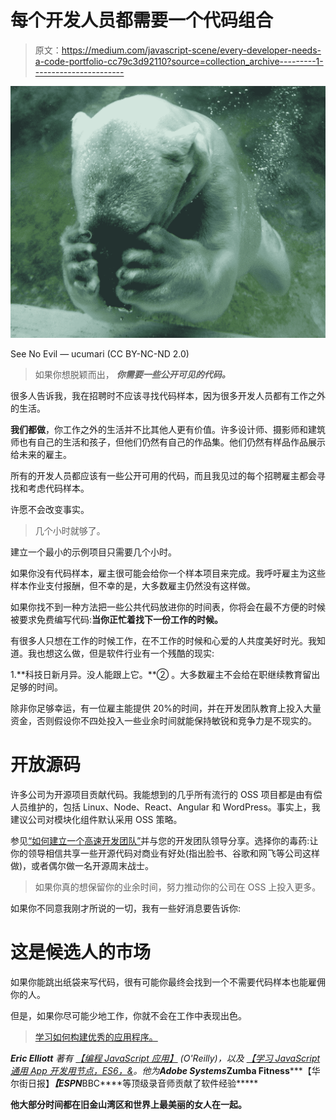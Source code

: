 # 每个开发人员都需要一个代码组合

> 原文：<https://medium.com/javascript-scene/every-developer-needs-a-code-portfolio-cc79c3d92110?source=collection_archive---------1----------------------->

![](img/68bc7ba89e6aa3160e21740d88bd079a.png)

See No Evil — ucumari (CC BY-NC-ND 2.0)

> 如果你想脱颖而出，
> ***你需要一些公开可见的代码。***

很多人告诉我，我在招聘时不应该寻找代码样本，因为很多开发人员都有工作之外的生活。

**我们都做**，你工作之外的生活并不比其他人更有价值。许多设计师、摄影师和建筑师也有自己的生活和孩子，但他们仍然有自己的作品集。他们仍然有样品作品展示给未来的雇主。

所有的开发人员都应该有一些公开可用的代码，而且我见过的每个招聘雇主都会寻找和考虑代码样本。

许愿不会改变事实。

> 几个小时就够了。

建立一个最小的示例项目只需要几个小时。

如果你没有代码样本，雇主很可能会给你一个样本项目来完成。我呼吁雇主为这些样本作业支付报酬，但不幸的是，大多数雇主仍然没有这样做。

如果你找不到一种方法把一些公共代码放进你的时间表，你将会在最不方便的时候被要求免费编写代码:**当你正忙着找下一份工作的时候。**

有很多人只想在工作的时候工作，在不工作的时候和心爱的人共度美好时光。我知道。我也想这么做，但是软件行业有一个残酷的现实:

1.**科技日新月异。没人能跟上它。**②
。大多数雇主不会给在职继续教育留出足够的时间。

除非你足够幸运，有一位雇主能提供 20%的时间，并在开发团队教育上投入大量资金，否则假设你不四处投入一些业余时间就能保持敏锐和竞争力是不现实的。

# 开放源码

许多公司为开源项目贡献代码。我能想到的几乎所有流行的 OSS 项目都是由有偿人员维护的，包括 Linux、Node、React、Angular 和 WordPress。事实上，我建议公司对模块化组件默认采用 OSS 策略。

参见[“如何建立一个高速开发团队”](/javascript-scene/how-to-build-a-high-velocity-development-team-4b2360d34021)并与您的开发团队领导分享。选择你的毒药:让你的领导相信共享一些开源代码对商业有好处(指出脸书、谷歌和网飞等公司这样做)，或者偶尔做一名开源周末战士。

> 如果你真的想保留你的业余时间，努力推动你的公司在 OSS 上投入更多。

如果你不同意我刚才所说的一切，我有一些好消息要告诉你:

# 这是候选人的市场

如果你能跳出纸袋来写代码，很有可能你最终会找到一个不需要代码样本也能雇佣你的人。

但是，如果你尽可能少地工作，你就不会在工作中表现出色。

> [学习如何构建优秀的应用程序。](https://ericelliottjs.com/product/lifetime-access-pass/)

***Eric Elliott*** *著有* [*【编程 JavaScript 应用】*](http://pjabook.com) *(O'Reilly)，以及* [*【学习 JavaScript 通用 App 开发用节点，ES6，&*](https://leanpub.com/learn-javascript-react-nodejs-es6/)*。他为****Adobe Systems*******Zumba Fitness*******【华尔街日报】*******【ESPN*******BBC****等顶级录音师贡献了软件经验*****

**他大部分时间都在旧金山湾区和世界上最美丽的女人在一起。**
